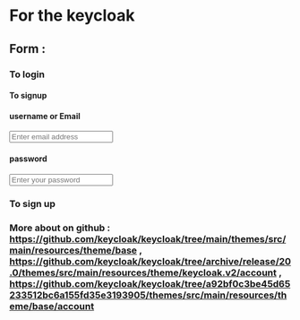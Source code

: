 # For the keycloak

## Form :

### To login   <form action="${url.loginAction}" method="post">

#### To signup  <form action="${url.loginAction}" method="post">

#### username or Email

<input type="text" id="username" name="username" placeholder="Enter email address" required />

#### password

<input type="password" id="password" name="password" placeholder="Enter your password"  required />


### To sign up




### More about on github : https://github.com/keycloak/keycloak/tree/main/themes/src/main/resources/theme/base   ,   https://github.com/keycloak/keycloak/tree/archive/release/20.0/themes/src/main/resources/theme/keycloak.v2/account , https://github.com/keycloak/keycloak/tree/a92bf0c3be45d65233512bc6a155fd35e3193905/themes/src/main/resources/theme/base/account
                          